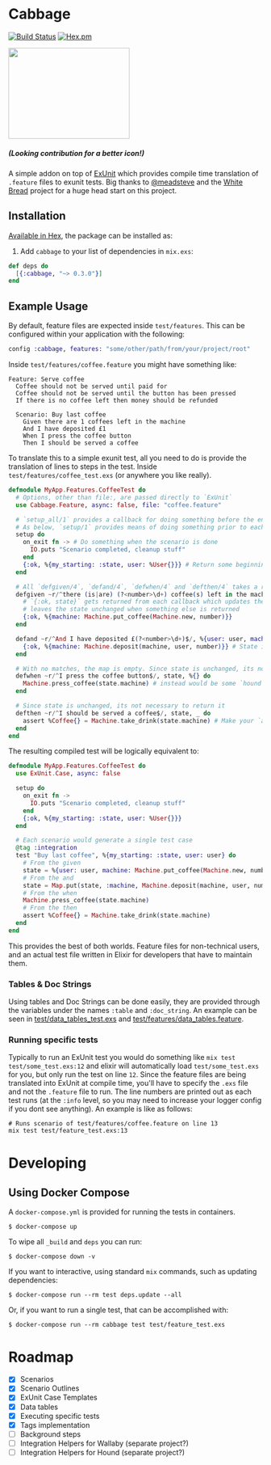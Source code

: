 # Cabbage

[![Build Status](https://semaphoreci.com/api/v1/cabbage-ex/cabbage/branches/master/shields_badge.svg)](https://semaphoreci.com/cabbage-ex/cabbage)
[![Hex.pm](https://img.shields.io/hexpm/v/cabbage.svg)]()

<img src="https://www.organicfacts.net/wp-content/uploads/2013/12/redcabbage.jpg" width="240px" height="180px"></img>
##### (Looking contribution for a better icon!)

A simple addon on top of [ExUnit](https://hexdocs.pm/ex_unit/ExUnit.html) which provides compile time translation of `.feature` files to exunit tests. Big thanks to [@meadsteve](https://github.com/meadsteve) and the [White Bread](https://github.com/meadsteve/white-bread) project for a huge head start on this project.

## Installation

[Available in Hex](https://hex.pm/packages/cabbage), the package can be installed as:

  1. Add `cabbage` to your list of dependencies in `mix.exs`:

```elixir
def deps do
  [{:cabbage, "~> 0.3.0"}]
end
```

## Example Usage

By default, feature files are expected inside `test/features`. This can be configured within your application with the following:

```elixir
config :cabbage, features: "some/other/path/from/your/project/root"
```

Inside `test/features/coffee.feature` you might have something like:

```gherkin
Feature: Serve coffee
  Coffee should not be served until paid for
  Coffee should not be served until the button has been pressed
  If there is no coffee left then money should be refunded

  Scenario: Buy last coffee
    Given there are 1 coffees left in the machine
    And I have deposited £1
    When I press the coffee button
    Then I should be served a coffee
```

To translate this to a simple exunit test, all you need to do is provide the translation of lines to steps in the test. Inside `test/features/coffee_test.exs` (or anywhere you like really).

```elixir
defmodule MyApp.Features.CoffeeTest do
  # Options, other than file:, are passed directly to `ExUnit`
  use Cabbage.Feature, async: false, file: "coffee.feature"

  # `setup_all/1` provides a callback for doing something before the entire suite runs
  # As below, `setup/1` provides means of doing something prior to each scenario
  setup do
    on_exit fn -> # Do something when the scenario is done
      IO.puts "Scenario completed, cleanup stuff"
    end
    {:ok, %{my_starting: :state, user: %User{}}} # Return some beginning state
  end

  # All `defgiven/4`, `defand/4`, `defwhen/4` and `defthen/4` takes a regex, matched data, state and lastly a block
  defgiven ~r/^there (is|are) (?<number>\d+) coffee(s) left in the machine$/, %{user: user}, %{number: number} do
    # `{:ok, state}` gets returned from each callback which updates the state or
    # leaves the state unchanged when something else is returned
    {:ok, %{machine: Machine.put_coffee(Machine.new, number)}}
  end

  defand ~r/^And I have deposited £(?<number>\d+)$/, %{user: user, machine: machine}}, %{number: number} do
    {:ok, %{machine: Machine.deposit(machine, user, number)}} # State is automatically merged so this won't erase `user`
  end

  # With no matches, the map is empty. Since state is unchanged, its not necessary to return it
  defwhen ~r/^I press the coffee button$/, state, %{} do
    Machine.press_coffee(state.machine) # instead would be some `hound` or `wallaby` dsl
  end

  # Since state is unchanged, its not necessary to return it
  defthen ~r/^I should be served a coffee$/, state, _ do
    assert %Coffee{} = Machine.take_drink(state.machine) # Make your `assert`ions in `defthen/4`s and `defand/4`s
  end
end
```

The resulting compiled test will be logically equivalent to:

```elixir
defmodule MyApp.Features.CoffeeTest do
  use ExUnit.Case, async: false

  setup do
    on_exit fn ->
      IO.puts "Scenario completed, cleanup stuff"
    end
    {:ok, %{my_starting: :state, user: %User{}}}
  end

  # Each scenario would generate a single test case
  @tag :integration
  test "Buy last coffee", %{my_starting: :state, user: user} do
    # From the given
    state = %{user: user, machine: Machine.put_coffee(Machine.new, number)}
    # From the and
    state = Map.put(state, :machine, Machine.deposit(machine, user, number))
    # From the when
    Machine.press_coffee(state.machine)
    # From the then
    assert %Coffee{} = Machine.take_drink(state.machine)
  end
end
```

This provides the best of both worlds. Feature files for non-technical users, and an actual test file written in Elixir for developers that have to maintain them.

### Tables & Doc Strings

Using tables and Doc Strings can be done easily, they are provided through the variables under the names `:table` and `:doc_string`. An example can be seen in [test/data_tables_test.exs](test/data_tables_test.exs) and [test/features/data_tables.feature](test/features/data_tables.feature).

### Running specific tests

Typically to run an ExUnit test you would do something like `mix test test/some_test.exs:12` and elixir will automatically load  `test/some_test.exs` for you, but only run the test on line `12`. Since the feature files are being translated into ExUnit at compile time, you'll have to specify the `.exs` file and not the `.feature` file to run. The line numbers are printed out as each test runs (at the `:info` level, so you may need to increase your logger config if you dont see anything). An example is like as follows:

    # Runs scenario of test/features/coffee.feature on line 13
    mix test test/feature_test.exs:13

# Developing

## Using Docker Compose

A `docker-compose.yml` is provided for running the tests in containers.

```shell
$ docker-compose up
```

To wipe all `_build` and `deps` you can run:
```shell
$ docker-compose down -v
```

If you want to interactive, using standard `mix` commands, such as updating dependencies:

```shell
$ docker-compose run --rm test deps.update --all
```

Or, if you want to run a single test, that can be accomplished with:

```shell
$ docker-compose run --rm cabbage test test/feature_test.exs
```

# Roadmap

- [x] Scenarios
- [x] Scenario Outlines
- [x] ExUnit Case Templates
- [x] Data tables
- [x] Executing specific tests
- [x] Tags implementation
- [ ] Background steps
- [ ] Integration Helpers for Wallaby (separate project?)
- [ ] Integration Helpers for Hound (separate project?)
